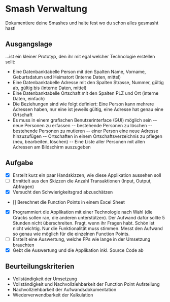 # Smash Verwaltung
Dokumentiere deine Smashes und halte fest wo du schon alles gesmasht hast! 

## Ausgangslage

...ist ein kleiner Prototyp, den ihr mit egal welcher Technologie erstellen sollt:

- Eine Datenbanktabelle Person mit den Spalten Name, Vorname, Geburtsdatum und Heimatort (Interne Daten, mittel)
- Eine Datenbanktabelle Adresse mit den Spalten Strasse, Nummer, gültig ab, gültig bis (interne Daten, mittel)
- Eine Datenbanktabelle Ortschaft mit den Spalten PLZ und Ort (interne Daten, einfach)
- Die Beziehungen sind wie folgt definiert: Eine Person kann mehrere Adressen haben, nur eine ist jeweils gültig, eine Adresse hat genau eine Ortschaft
- Es muss in einem grafischen Benutzerinterface (GUI) möglich sein
-- neue Personen zu erfassen
-- bestehende Personen zu löschen
-- bestehende Personen zu mutieren
-- einer Person eine neue Adresse hinzuzufügen
-- Ortschaften in einem Ortschaftsverzeichnis zu pflegen (neu, bearbeiten, löschen)
-- Eine Liste aller Personen mit allen Adressen am Bildschirm auszugeben

## Aufgabe

- [x] Erstellt kurz ein paar Handskizzen, wie diese Applikation aussehen soll
- [ ] Ermittelt aus den Skizzen die Anzahl Transaktionen (Input, Output, Abfragen)
- [x] Versucht den Schwierigkeitsgrad abzuschätzen
- [] Berechnet die Function Points in einem Excel Sheet
- [x] Programmiert die Applikation mit einer Technologie nach Wahl (die Cracks sollen ran, die anderen unterstützen). Der Aufwand dafür sollte 5 Stunden nicht überschreiten. Fragt, wenn ihr Fragen habt. Schön ist nicht wichtig. Nur die Funktionalität muss stimmen. Messt den Aufwand so genau wie möglich für die einzelnen Function Points.
- [ ] Erstellt eine Auswertung, welche FPs wie lange in der Umsetzung brauchten
- [x] Gebt die Auswertung und die Applikation inkl. Source Code ab

## Beurteilungskriterien

* Vollständigkeit der Umsetzung
* Vollständigkeit und Nachvollziehbarkeit der Function Point Aufstellung
* Nachvollziehbarkeit der Aufwandsdokumentation
* Wiederverwendbarkeit der Kalkulation
